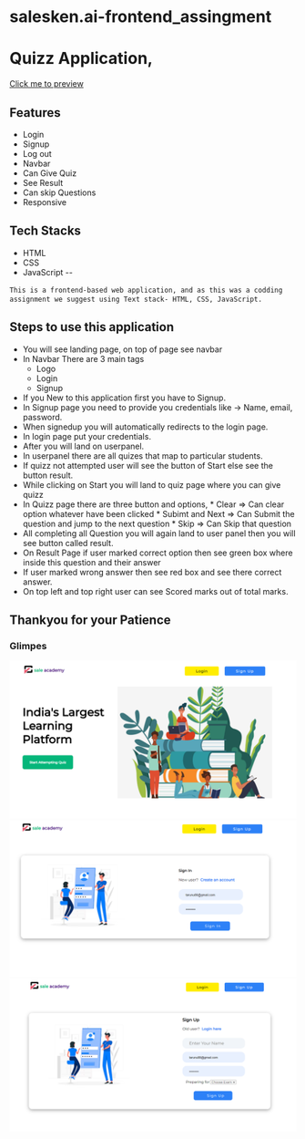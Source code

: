 # salesken.ai-frontend_assingment
# Quizz Application,
[Click me to preview ](https://gleaming-stroopwafel-8eed99.netlify.app/)
## Features
 * Login
 * Signup
 * Log out
 * Navbar
 * Can Give Quiz
 * See Result
 * Can skip Questions
 * Responsive
## Tech Stacks
 * HTML
 * CSS
 * JavaScript
--

```
This is a frontend-based web application, and as this was a codding assignment we suggest using Text stack- HTML, CSS, JavaScript.
```
## Steps to use this application
 * You will see landing page, on top of page see navbar
 * In Navbar There are 3 main tags 
      * Logo
      * Login
      * Signup
  * If you New to this application first you have to Signup.
  * In Signup page you need to provide you credentials like -> Name, email, password.
  * When signedup you will automatically redirects to the login page.
  * In login page put your credentials.
  * After you will land on userpanel.
  * In userpanel there are all quizes that map to particular students.
  * If quizz not attempted user will see the button of Start else see the button result.
  * While clicking on Start you will land to quiz page where you can give quizz
  * In Quizz page there are three button and options, 
        * Clear => Can clear option whatever have been clicked
        * Subimt and Next => Can Submit the question and jump to the next question
        * Skip => Can Skip that question
   * All completing all Question you will again land to user panel then you will see button called result.
   * On Result Page if user marked correct option then see green box where inside this question and their answer
   * If user marked wrong answer then see red box and see there correct answer.
   * On top left and top right user can see Scored marks out of total marks.

## Thankyou for your Patience
 ### Glimpes
![Homepage](https://raw.githubusercontent.com/tarun-upadhyay/salesken.ai-frontend_assingment/main/assests/Homepage.png)
![loginpage](https://raw.githubusercontent.com/tarun-upadhyay/salesken.ai-frontend_assingment/main/assests/Login%20Page.png)
![signuppage](https://raw.githubusercontent.com/tarun-upadhyay/salesken.ai-frontend_assingment/main/assests/signup.png)

